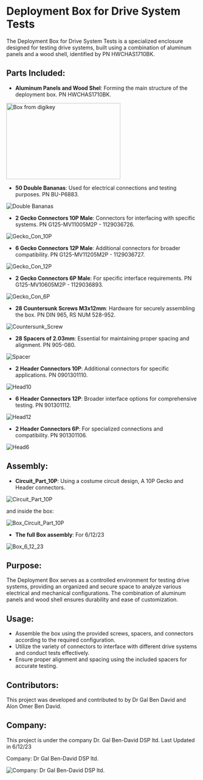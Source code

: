 # Deployment Box for Drive System Tests

The Deployment Box for Drive System Tests is a specialized enclosure designed for testing drive systems, built using a combination of aluminum panels and a wood shell, identified by PN HWCHAS1710BK.

## Parts Included:

- **Aluminum Panels and Wood Shel**: Forming the main structure of the deployment box. PN HWCHAS1710BK.

<img src="Images/Box.JPG" alt="Box from digikey" width="300" height="200">

<!-- ![Box from digikey](Images/Box.JPG) -->

- **50 Double Bananas**: Used for electrical connections and testing purposes. PN BU-P6883.

![Double Bananas](Images/Double_Banana.JPG)

- **2 Gecko Connectors 10P Male**: Connectors for interfacing with specific systems. PN 
G125-MV11005M2P - 1129036726.

![Gecko_Con_10P](Images/Gecko_Con_10P.JPG)

- **6 Gecko Connectors 12P Male**: Additional connectors for broader compatibility. PN G125-MV11205M2P - 1129036727.

![Gecko_Con_12P](Images/Gecko_Con_12P.JPG)

- **2 Gecko Connectors 6P Male**: For specific interface requirements. PN G125-MV10605M2P - 1129036893.

![Gecko_Con_6P](Images/Gecko_Con_6P.JPG)

- **28 Countersunk Screws M3x12mm**: Hardware for securely assembling the box. PN DIN 965, RS NUM 528-952.

![Countersunk_Screw](Images/Countersunk_Screw.JPG)

- **28 Spacers of 2.03mm**: Essential for maintaining proper spacing and alignment. PN 905-080.

![Spacer](Images/Spacer.JPG)

- **2 Header Connectors 10P**: Additional connectors for specific applications. PN 0901301110.

![Head10](Images/Head10.JPG)

- **6 Header Connectors 12P**: Broader interface options for comprehensive testing. PN 901301112.

![Head12](Images/Head12.JPG)

- **2 Header Connectors 6P**: For specialized connections and compatibility. PN 901301106.

![Head6](Images/Head6.JPG)

## Assembly:

- **Circuit_Part_10P**: Using a costume circuit design, A 10P Gecko and Header connectors.

![Circuit_Part_10P](Images/Circuit_Part_10P.JPG)

and inside the box:

![Box_Circuit_Part_10P](Images/Box_Circuit_Part_10P.JPG)

- **The full Box assembly**: For 6/12/23

![Box_6_12_23](Images/Box_6_12_23.JPG)

## Purpose:

The Deployment Box serves as a controlled environment for testing drive systems, providing an organized and secure space to analyze various electrical and mechanical configurations. The combination of aluminum panels and wood shell ensures durability and ease of customization.

## Usage:

- Assemble the box using the provided screws, spacers, and connectors according to the required configuration.
- Utilize the variety of connectors to interface with different drive systems and conduct tests effectively.
- Ensure proper alignment and spacing using the included spacers for accurate testing.

## Contributors:

This project was developed and contributed to by Dr Gal Ben David and Alon Omer Ben David.

## Company:

This project is under the company Dr. Gal Ben-David DSP ltd. Last Updated in 6/12/23

Company: Dr Gal Ben-David DSP ltd.

![Company: Dr Gal Ben-David DSP ltd.](Images/Company.png)
